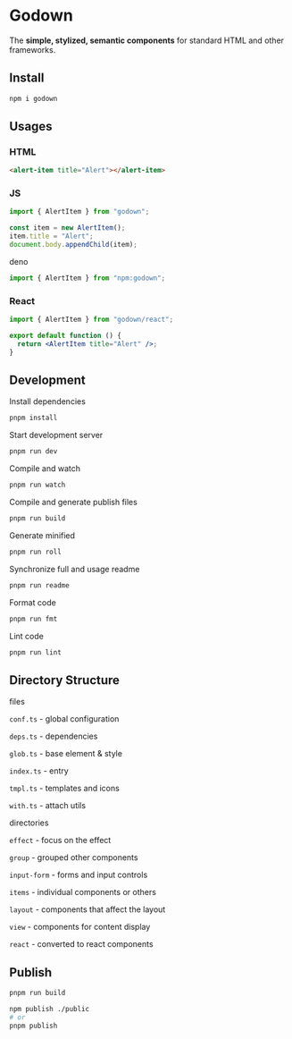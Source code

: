 # Godown

The **simple, stylized, semantic components** for standard HTML and other frameworks.

## Install

```sh
npm i godown
```

## Usages

### HTML

```html
<alert-item title="Alert"></alert-item>
```

### JS

```js
import { AlertItem } from "godown";

const item = new AlertItem();
item.title = "Alert";
document.body.appendChild(item);
```

deno

```ts
import { AlertItem } from "npm:godown";
```

### React

```jsx
import { AlertItem } from "godown/react";

export default function () {
  return <AlertItem title="Alert" />;
}
```

## Development

Install dependencies

```sh
pnpm install
```

Start development server

```sh
pnpm run dev
```

Compile and watch

```sh
pnpm run watch
```

Compile and generate publish files

```sh
pnpm run build
```

Generate minified

```sh
pnpm run roll
```

Synchronize full and usage readme

```sh
pnpm run readme
```

Format code

```sh
pnpm run fmt
```

Lint code

```sh
pnpm run lint
```

## Directory Structure

files

`conf.ts` - global configuration

`deps.ts` - dependencies

`glob.ts` - base element & style

`index.ts` - entry

`tmpl.ts` - templates and icons

`with.ts` - attach utils

directories

`effect` - focus on the effect

`group` - grouped other components

`input-form` - forms and input controls

`items` - individual components or others

`layout` - components that affect the layout

`view` - components for content display

`react` - converted to react components

## Publish

```sh
pnpm run build

npm publish ./public
# or
pnpm publish
```
